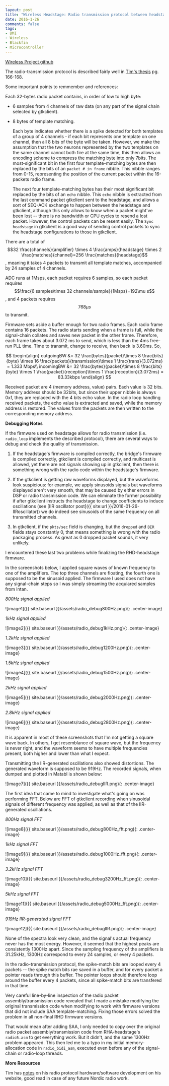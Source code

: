 ```yaml
---
layout: post
title: "Wireless Headstage: Radio transmission protocol between headstage and gtkclient."
date: 2016-1-26
comments: false
tags:
- BMI
- Wireless
- Blackfin
- Microcontroller
---
```


[Wireless Project github](https://github.com/allenyin/allen_wireless)

The radio-transmission protocol is described fairly well in [Tim's thesis](http://m8ta.com/tim/dissertation.pdf) pg. 166-168.

Some important points to remmember and references:

Each 32-bytes radio packet contains, in order of low to high byte:

* 6 samples from 4 channels of raw data (on any part of the signal chain selected by gtkclient).
* 8 bytes of template matching. 

  Each byte indicates whether there is a spike detected for both templates of a group of 4 channels - if each bit represents one template on one channel, then all 8 bits of the byte will be taken. However, we make the assumption that the two neurons represented by the two templates on the same channel cannot both fire at the same time, this then allows an encoding scheme to compress the matching byte into only 7bits. The most-significant bit in the first four template-matching bytes are then replaced by the bits of an `packet # in frame` nibble. This nibble ranges from 0-15, representing the position of the current packet within the 16-packets radio frame.

  The next four template-matching bytes has their most significant bit replaced by the bits of an `echo` nibble. This `echo` nibble is extracted from the last command packet gtkclient sent to the headstage, and allows a sort of SEQ-ACK exchange to happen between the headstage and gtkclient, although this only allows to know when a packet might've been lost -- there is no bandwidth or CPU cycles to resend a lost packet. However, the control packets can be resent easily. The `Sync headstage` in gtkclient is a good way of sending control packets to sync the headstage configurations to those in gtkclient.

There are a total of $$32 \frac{channels}{amplifier} \times 4 \frac{amps}{headstage} \times 2 \frac{matches}{channel}=256 \frac{matches}{headstage}$$, meaning it takes 4 packets to transmit all template matches, accompanied by 24 samples of 4 channels.

ADC runs at 1Msps, each packet requires 6 samples, so each packet requires $$\frac{6 samples\times 32 channels/sample}{1Msps}=192\mu s$$, and 4 packets requires $$768\mu s$$ to transmit.

Firmware sets aside a buffer enough for two radio frames. Each radio frame contains 16 packets. The radio starts sending when a frame is full, while the signal-chain collates and saves new packet in the other frame. Therefore, each frame takes about 3.072 ms to send, which is less than the 4ms free-run PLL time. Time to transmit, change to receive, then back is 3.60ms. So,

$$
\begin{align}
outgoingBW &= 32 \frac{bytes}{packet}\times 8 \frac{bits}{byte} \times 16 \frac{packets}{transmission}\times 1 \frac{trans}{3.072ms} = 1.333 Mbps\\
incomingBW &= 32 \frac{bytes}{packet}\times 8 \frac{bits}{byte} \times 1 \frac{packet}{reception}\times 1 \frac{reception}{3.072ms} = 83.33kbps
\end{align}
$$

Received packet are 4 (memory address, value) pairs. Each value is 32 bits. Memory address should be 32bits, but since their upper nibble is always 0xf, they are replaced with the 4 bits echo value. In the radio loop handling received packets, the echo value is extracted and saved, while the memory address is restored. The values from the packets are then written to the corresponding memory address.

**Debugging Notes**

If the firmware used on headstage allows for radio transmission (i.e. `radio_loop` implements the described protocol), there are several ways to debug and check the quality of transmission.

1. If the headstage's firmware is compiled correctly, the bridge's firmware is compiled correctly, gtkclient is compiled correctly, and multicast is allowed, yet there are not signals showing up in gtkclient, then there is something wrong with the radio code within the headstage's firmware.

2. If the gtkclient is getting raw waveforms displayed, but the waveforms look suspicious: for example, we apply sinusoids signals but waveforms displayed aren't very smooth, that may be caused by either errors in DSP or radio transmission code. We can eliminate the former possibility if after gtkclient instructs the headstage to change coefficients to induce oscillations (see [IIR oscillator post]({{ site:url }}/2016-01-26-IIRoscillator)) we do indeed see sinusoids of the same frequency on all transmitted channels.

3. In gtkclient, if the `pkts/sec` field is changing, but the `dropped` and `BER` fields stays constantly 0, that means something is wrong with the radio packaging process. As great as 0 dropped packet sounds, it very unlikely.

I encountered these last two problems while finalizing the RHD-headstage firmware.

In the screenshots below, I applied square waves of known frequency to one of the amplifiers. The top three channels are floating, the fourth one is supposed to be the sinusoid applied. The firmware I used does not have any signal-chain steps so I was simply streaming the acquiared samples from Intan.

*800Hz signal applied*

![image1]({{ site.baseurl }}/assets/radio_debug800Hz.png){: .center-image}

*1kHz signal applied*

![image2]({{ site.baseurl }}/assets/radio_debug1kHz.png){: .center-image}

*1.2kHz signal applied*

![image3]({{ site.baseurl }}/assets/radio_debug1200Hz.png){: .center-image}

*1.5kHz signal applied*

![image4]({{ site.baseurl }}/assets/radio_debug1500Hz.png){: .center-image}

*2kHz signal applied*

![image5]({{ site.baseurl }}/assets/radio_debug2000Hz.png){: .center-image}

*2.8kHz signal applied*

![image6]({{ site.baseurl }}/assets/radio_debug2800Hz.png){: .center-image}

It is apparent in most of these screenshots that I'm not getting a square wave back. In others, I get resemblance of square wave, but the frequency is never right, and the waveform seems to have multiple frequencies present, both higher and lower than what I expect.

Transmitting the IIR-generated oscillations also showed distortions. The generated waveform is supposed to be 919Hz. The recorded signals, when dumped and plotted in Matabl is shown below:

![image7]({{ site.baseurl }}/assets/radio_debugIIR.png){: .center-image}

The first idea that came to mind to investigate what's going on was performing FFT. Below are FFT of gtkclient recording when sinusoidal signals of different frequency was applied, as well as that of the IIR-generated oscillations.

*800Hz signal FFT*

![image8]({{ site.baseurl }}/assets/radio_debug800Hz_fft.png){: .center-image}

*1kHz signal FFT*

![image9]({{ site.baseurl }}/assets/radio_debug1000Hz_fft.png){: .center-image}

*3.2kHz signal FFT*

![image10]({{ site.baseurl }}/assets/radio_debug3200Hz_fft.png){: .center-image}

*5kHz signal FFT*

![image11]({{ site.baseurl }}/assets/radio_debug5000Hz_fft.png){: .center-image}

*919Hz IIR-generated signal FFT*

![image12]({{ site.baseurl }}/assets/radio_debugIIR.png){: .center-image}

None of the spectra look very clean, and the signal's actual frequency never has the most energy. However, it seemed that the highest peaks are consistently 1300Hz apart. Since the sampling frequency of the amplifiers is 31.25kHz, 1300Hz correspond to every 24 samples, or every 4 packets.

In the radio-transmission protocol, the spike-match bits are looped every 4 packets -- the spike match bits rae saved in a buffer, and for every packet a pointer reads through this buffer. The pointer loops should therefore loop around the buffer every 4 packets, since all spike-match bits are transfered in that time.

Very careful line-by-line inspection of the radio packet assembly/transmission code revealed that I made a mistake modifying the original transmission code when modifying to work with firmware versions that did not include SAA template-matching. Fixing those errors solved the problem in all non-final RHD firmware versions.

That would mean after adding SAA, I only needed to copy over the original radio packet assembly/transmission code from RHA-headstage's `radio5.asm` to get everything work. But it didn't, and the same 1300Hz problem appeared. This then led me to a typo in my initial memory-allocation code in `radio_bidi_asm`, executed even before any of the signal-chain or radio-loop threads.

**More Resources**

Tim has [notes](http://m8ta.com/index.pl?ptags=nordic) on his radio protocol hardware/software development on his website, good read in case of any future Nordic radio work.
